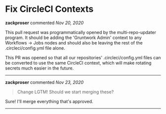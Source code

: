 # Fix CircleCI Contexts

**zackproser** commented *Nov 20, 2020*

This pull request was programmatically opened by the multi-repo-updater program. It should be adding the 'Gruntwork Admin' context to any Workflows -> Jobs nodes and should also be leaving the rest of the .circleci/config.yml file alone. 

 This PR was opened so that all our repositories' .circleci/config.yml files can be converted to use the same CircleCI context, which will make rotating secrets much easier in the future.
<br />
***


**zackproser** commented *Nov 23, 2020*

> Change LGTM! Should we start merging these?

Sure! I'll merge everything that's approved. 
***

